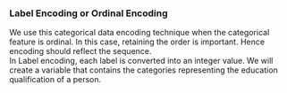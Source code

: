 

<h3>Label Encoding or Ordinal Encoding</h3>
<p>
We use this categorical data encoding technique when the categorical feature is ordinal. In this case, retaining the order is important. Hence encoding should reflect the sequence.
<br>
In Label encoding, each label is converted into an integer value. We will create a variable that contains the categories representing the education qualification of a person.
</p>  
  
  
  
  
